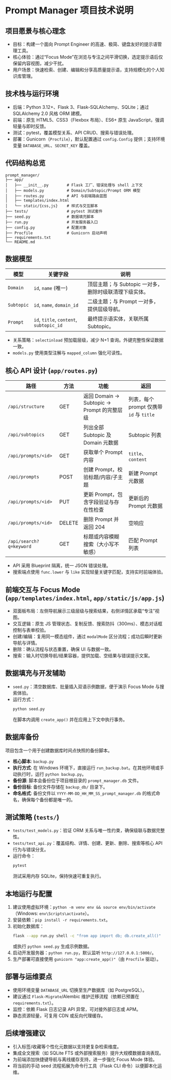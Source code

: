 # Prompt Manager 项目技术说明

## 项目愿景与核心理念
- 目标：构建一个面向 Prompt Engineer 的高速、极简、键盘友好的提示语管理工具。
- 核心体验：通过“Focus Mode”在浏览与专注之间平滑切换，选定提示语后仅保留内容视图，减少干扰。
- 用户场景：快速检索、创建、编辑和分享高质量提示语，支持规模化的个人知识库管理。

## 技术栈与运行环境
- 后端：Python 3.12+、Flask 3、Flask-SQLAlchemy、SQLite；通过 SQLAlchemy 2.0 风格 ORM 建模。
- 前端：原生 HTML5、CSS3（Flexbox 布局）、ES6+ 原生 JavaScript，强调轻量与即时反馈。
- 测试：pytest，覆盖模型关系、API CRUD、搜索与错误处理。
- 部署：Gunicorn（`Procfile`），默认配置通过 `config.Config` 提供；支持环境变量 `DATABASE_URL`、`SECRET_KEY` 覆盖。

## 代码结构总览
```text
prompt_manager/
├── app/
│   ├── __init__.py        # Flask 工厂、错误处理与 shell 上下文
│   ├── models.py          # Domain/Subtopic/Prompt ORM 模型
│   ├── routes.py          # API 与前端路由蓝图
│   ├── templates/index.html
│   └── static/{css,js}    # 样式与交互脚本
├── tests/                 # pytest 测试套件
├── seed.py                # 数据填充脚本
├── run.py                 # 开发服务器入口
├── config.py              # 配置对象
├── Procfile               # Gunicorn 启动声明
├── requirements.txt
└── README.md
```

## 数据模型
| 模型 | 关键字段 | 说明 |
| --- | --- | --- |
| `Domain` | `id`, `name` (唯一) | 顶层主题；与 Subtopic 一对多，删除时级联清理下级实体。|
| `Subtopic` | `id`, `name`, `domain_id` | 二级主题；与 Prompt 一对多，提供层级导航。|
| `Prompt` | `id`, `title`, `content`, `subtopic_id` | 最终提示语实体，关联所属 Subtopic。|

- 关系策略：`selectinload` 预加载层级，减少 N+1 查询。外键完整性保证数据一致。
- `models.py` 使用类型注解与 `mapped_column` 强化可读性。

## 核心 API 设计 (`app/routes.py`)
| 路径 | 方法 | 功能 | 返回 |
| --- | --- | --- | --- |
| `/api/structure` | GET | 返回 Domain → Subtopic → Prompt 的完整层级 | 列表，每个 prompt 仅携带 `id` 与 `title` |
| `/api/subtopics` | GET | 列出全部 Subtopic 及 Domain 元数据 | Subtopic 列表 |
| `/api/prompts/<id>` | GET | 获取单个 Prompt 内容 | `title`、`content` |
| `/api/prompts` | POST | 创建 Prompt，校验标题/内容/子主题 | 新建 Prompt 元数据 |
| `/api/prompts/<id>` | PUT | 更新 Prompt，包含字段验证与存在性检查 | 更新后的 Prompt 元数据 |
| `/api/prompts/<id>` | DELETE | 删除 Prompt 并返回 204 | 空响应 |
| `/api/search?q=keyword` | GET | 标题或内容模糊搜索（大小写不敏感） | 匹配 Prompt 列表 |

- API 采用 Blueprint 隔离，统一 JSON 错误处理。
- 搜索端点使用 `func.lower` 与 `like` 实现轻量关键字匹配，支持实时前端体验。

## 前端交互与 Focus Mode (`app/templates/index.html`, `app/static/js/app.js`)
- 双面板布局：左侧导航展示三级层级与搜索结果，右侧详情区承载“专注”视图。
- 交互逻辑：原生 JS 管理状态、复制反馈、搜索防抖（300ms）、模态对话框控制与表单校验。
- 创建/编辑：复用同一模态组件，通过 `modalMode` 区分流程；成功后瞬时更新导航与详情。
- 删除：确认流程与状态重置，确保 UI 与数据一致。
- 搜索：输入时切换导航/结果容器，提供加载、空结果与错误提示文案。

## 数据填充与开发辅助
- `seed.py`：清空数据库、批量插入双语示例数据，便于演示 Focus Mode 与搜索体验。
- 运行方式：
  ```bash
  python seed.py
  ```
  在脚本内调用 `create_app()` 并在应用上下文中执行事务。

## 数据库备份
项目包含一个用于创建数据库时间点快照的备份脚本。

- **核心脚本**: `backup.py`
- **执行方式**: 在 Windows 环境下，直接运行 `run_backup.bat`。在其他环境或手动执行时，运行 `python backup.py`。
- **备份源**: 脚本会备份位于项目根目录的 `prompt_manager.db` 文件。
- **备份目标**: 备份文件存储在 `backup_db/` 目录下。
- **命名格式**: 备份文件以 `YYYY-MM-DD_HH_MM_SS_prompt_manager.db` 的格式命名，确保每个备份都是唯一的。

## 测试策略 (`tests/`)
- `tests/test_models.py`：验证 ORM 关系与唯一性约束，确保级联与数据完整性。
- `tests/test_api.py`：覆盖结构、详情、创建、更新、删除、搜索等核心 API 行为与错误分支。
- 运行命令：
  ```bash
  pytest
  ```
  测试采用内存 SQLite，保持快速可重复执行。

## 本地运行与配置
1. 建议使用虚拟环境：`python -m venv env && source env/bin/activate`（Windows: `env\Scripts\activate`）。
2. 安装依赖：`pip install -r requirements.txt`。
3. 初始化数据库：
   ```bash
   flask --app run.py shell -c "from app import db; db.create_all()"
   ```
   或执行 `python seed.py` 生成示例数据。
4. 启动开发服务器：`python run.py`，默认监听 `http://127.0.0.1:5000/`。
5. 生产部署可直接使用 `gunicorn "app:create_app()"`（由 `Procfile` 驱动）。

## 部署与运维要点
- 使用环境变量 `DATABASE_URL` 切换至生产数据库（如 PostgreSQL）。
- 建议通过 `Flask-Migrate`/Alembic 维护迁移流程（依赖已预置在 `requirements.txt`）。
- 监控：依赖 Flask 日志记录 API 异常，可对接外部日志或 APM。
- 静态资源轻量，可复用 CDN 或反向代理缓存。

## 后续增强建议
- 引入标签/收藏等个性化元数据以支持更复杂检索维度。
- 集成全文搜索（如 SQLite FTS 或外部搜索服务）提升大规模数据查询表现。
- 为前端添加快捷键导航与离线缓存支持，进一步强化 Focus Mode 体验。
- 将当前的手动 seed 流程拓展为命令行工具（Flask CLI 命令）以便脚本化运维。


